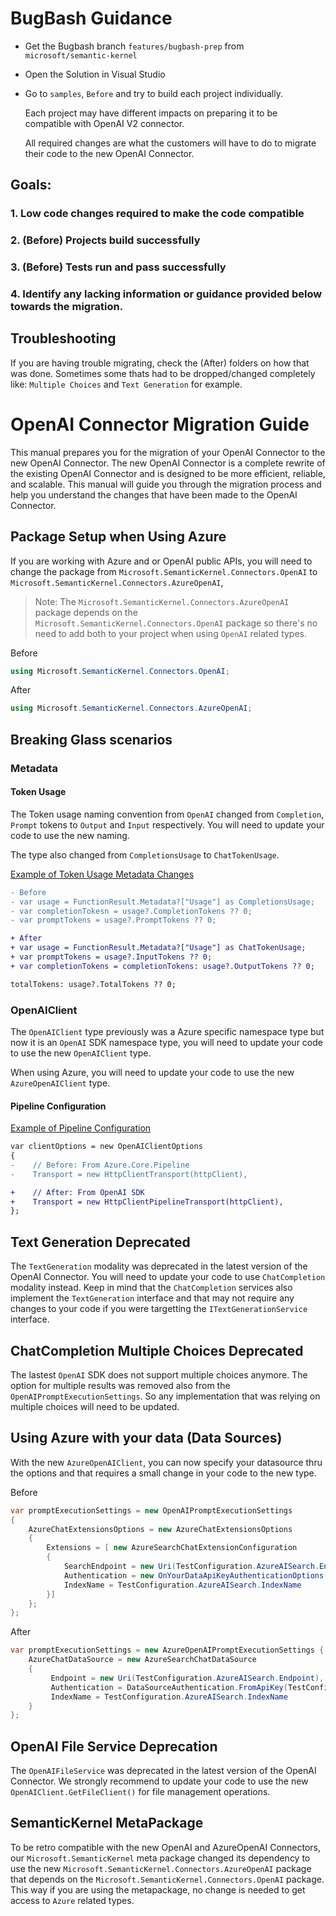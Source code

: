 # BugBash Guidance

- Get the Bugbash branch `features/bugbash-prep` from `microsoft/semantic-kernel`
- Open the Solution in Visual Studio
- Go to `samples`, `Before` and try to build each project individually.

  Each project may have different impacts on preparing it to be compatible with OpenAI V2 connector.

  All required changes are what the customers will have to do to migrate their code to the new OpenAI Connector.

## Goals:

### 1. Low code changes required to make the code compatible

### 2. (Before) Projects build successfully

### 3. (Before) Tests run and pass successfully

### 4. Identify any lacking information or guidance provided below towards the migration.

## Troubleshooting

If you are having trouble migrating, check the (After) folders on how that was done. Sometimes some thats had to be dropped/changed completely like: `Multiple Choices` and `Text Generation` for example.

# OpenAI Connector Migration Guide

This manual prepares you for the migration of your OpenAI Connector to the new OpenAI Connector. The new OpenAI Connector is a complete rewrite of the existing OpenAI Connector and is designed to be more efficient, reliable, and scalable. This manual will guide you through the migration process and help you understand the changes that have been made to the OpenAI Connector.

## Package Setup when Using Azure

If you are working with Azure and or OpenAI public APIs, you will need to change the package from `Microsoft.SemanticKernel.Connectors.OpenAI` to `Microsoft.SemanticKernel.Connectors.AzureOpenAI`,

> Note: The `Microsoft.SemanticKernel.Connectors.AzureOpenAI` package depends on the `Microsoft.SemanticKernel.Connectors.OpenAI` package so there's no need to add both to your project when using `OpenAI` related types.

Before

```csharp
using Microsoft.SemanticKernel.Connectors.OpenAI;
```

After

```csharp
using Microsoft.SemanticKernel.Connectors.AzureOpenAI;
```

## Breaking Glass scenarios

### Metadata

#### Token Usage

The Token usage naming convention from `OpenAI` changed from `Completion`, `Prompt` tokens to `Output` and `Input` respectively. You will need to update your code to use the new naming.

The type also changed from `CompletionsUsage` to `ChatTokenUsage`.

[Example of Token Usage Metadata Changes](https://github.com/microsoft/semantic-kernel/pull/7151/files#diff-a323107b9f8dc8559a83e50080c6e34551ddf6d9d770197a473f249589e8fb47)

```diff
- Before
- var usage = FunctionResult.Metadata?["Usage"] as CompletionsUsage;
- var completionTokesn = usage?.CompletionTokens ?? 0;
- var promptTokens = usage?.PromptTokens ?? 0;

+ After
+ var usage = FunctionResult.Metadata?["Usage"] as ChatTokenUsage;
+ var promptTokens = usage?.InputTokens ?? 0;
+ var completionTokens = completionTokens: usage?.OutputTokens ?? 0;

totalTokens: usage?.TotalTokens ?? 0;
```

### OpenAIClient

The `OpenAIClient` type previously was a Azure specific namespace type but now it is an `OpenAI` SDK namespace type, you will need to update your code to use the new `OpenAIClient` type.

When using Azure, you will need to update your code to use the new `AzureOpenAIClient` type.

#### Pipeline Configuration

[Example of Pipeline Configuration](https://github.com/microsoft/semantic-kernel/pull/7151/files#diff-fab02d9a75bf43cb57f71dddc920c3f72882acf83fb125d8cad963a643d26eb3)

```diff
var clientOptions = new OpenAIClientOptions
{
-    // Before: From Azure.Core.Pipeline
-    Transport = new HttpClientTransport(httpClient),

+    // After: From OpenAI SDK
+    Transport = new HttpClientPipelineTransport(httpClient),
};
```

## Text Generation Deprecated

The `TextGeneration` modality was deprecated in the latest version of the OpenAI Connector. You will need to update your code to use `ChatCompletion` modality instead. Keep in mind that the `ChatCompletion` services also implement the `TextGeneration` interface and that may not require any changes to your code if you were targetting the `ITextGenerationService` interface.

## ChatCompletion Multiple Choices Deprecated

The lastest `OpenAI` SDK does not support multiple choices anymore. The option for multiple results was removed also from the `OpenAIPromptExecutionSettings`. So any implementation that was relying on multiple choices will need to be updated.

## Using Azure with your data (Data Sources)

With the new `AzureOpenAIClient`, you can now specify your datasource thru the options and that requires a small change in your code to the new type.

Before

```csharp
var promptExecutionSettings = new OpenAIPromptExecutionSettings
{
    AzureChatExtensionsOptions = new AzureChatExtensionsOptions
    {
        Extensions = [ new AzureSearchChatExtensionConfiguration
        {
            SearchEndpoint = new Uri(TestConfiguration.AzureAISearch.Endpoint),
            Authentication = new OnYourDataApiKeyAuthenticationOptions(TestConfiguration.AzureAISearch.ApiKey),
            IndexName = TestConfiguration.AzureAISearch.IndexName
        }]
    };
};
```

After

```csharp
var promptExecutionSettings = new AzureOpenAIPromptExecutionSettings {
    AzureChatDataSource = new AzureSearchChatDataSource
    {
         Endpoint = new Uri(TestConfiguration.AzureAISearch.Endpoint),
         Authentication = DataSourceAuthentication.FromApiKey(TestConfiguration.AzureAISearch.ApiKey),
         IndexName = TestConfiguration.AzureAISearch.IndexName
    }
};

```

## OpenAI File Service Deprecation

The `OpenAIFileService` was deprecated in the latest version of the OpenAI Connector. We strongly recommend to update your code to use the new `OpenAIClient.GetFileClient()` for file management operations.

## SemanticKernel MetaPackage

To be retro compatible with the new OpenAI and AzureOpenAI Connectors, our `Microsoft.SemanticKernel` meta package changed its dependency to use the new `Microsoft.SemanticKernel.Connectors.AzureOpenAI` package that depends on the `Microsoft.SemanticKernel.Connectors.OpenAI` package. This way if you are using the metapackage, no change is needed to get access to `Azure` related types.
